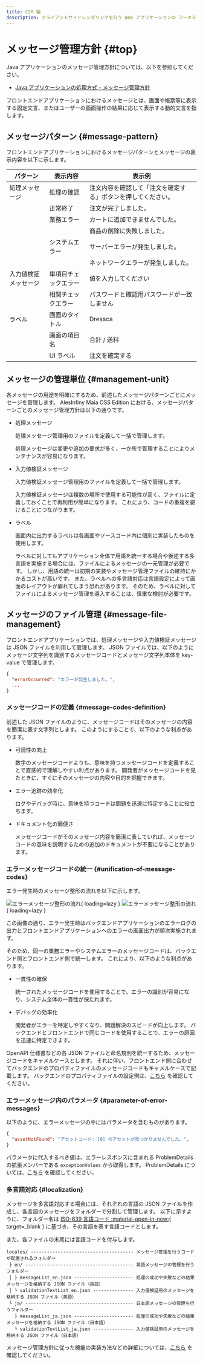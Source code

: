 ```yaml
---
title: CSR 編
description: クライアントサイドレンダリングを行う Web アプリケーションの アーキテクチャについて解説します。
---
```


# メッセージ管理方針 {#top}

Java アプリケーションのメッセージ管理方針については、以下を参照してください。

- [Java アプリケーションの処理方式 - メッセージ管理方針](../../../app-architecture/overview/java-application-processing-system/message-management-policy.md)

フロントエンドアプリケーションにおけるメッセージとは、画面や帳票等に表示する固定文言、またはユーザーの画面操作の結果に応じて表示する動的文言を指します。

## メッセージパターン {#message-pattern}

フロントエンドアプリケーションにおけるメッセージパターンとメッセージの表示内容を以下に示します。

| パターン             | 表示内容             | 表示例                                                       |
| -------------------- | -------------------- | ------------------------------------------------------------ |
| 処理メッセージ       | 処理の確認           | 注文内容を確認して「注文を確定する」ボタンを押してください。 |
|                      | 正常終了             | 注文が完了しました。                                         |
|                      | 業務エラー           | カートに追加できませんでした。                               |
|                      |                      | 商品の削除に失敗しました。                                   |
|                      | システムエラー       | サーバーエラーが発生しました。                               |
|                      |                      | ネットワークエラーが発生しました。                           |
| 入力値検証メッセージ | 単項目チェックエラー | 値を入力してください                                         |
|                      | 相関チェックエラー   | パスワードと確認用パスワードが一致しません                   |
| ラベル               | 画面のタイトル       | Dressca                                                      |
|                      | 画面の項目名         | 合計 / 送料                                                  |
|                      | UI ラベル         | 注文を確定する                                               |

## メッセージの管理単位 {#management-unit}

各メッセージの用途を明確にするため、前述したメッセージパターンごとにメッセージを管理します。
AlesInfiny Maia OSS Edition における、メッセージパターンごとのメッセージ管理方針は以下の通りです。

- 処理メッセージ

    処理メッセージ管理用のファイルを定義して一括で管理します。

    処理メッセージは変更や追加の要求が多く、一か所で管理することによりメンテナンスが容易になります。

- 入力値検証メッセージ

    入力値検証メッセージ管理用のファイルを定義して一括で管理します。

    入力値検証メッセージは複数の場所で使用する可能性が高く、ファイルに定義しておくことで再利用が簡単になります。
    これにより、コードの重複を避けることにつながります。

- ラベル

    画面内に出力するラベルは各画面やソースコード内に個別に実装したものを使用します。

    ラベルに対してもアプリケーション全体で用語を統一する場合や後述する多言語を実施する場合には、ファイルによるメッセージの一元管理が必要です。
    しかし、用語の統一は初期の実装やメッセージ管理ファイルの維持にかかるコストが高いです。
    また、ラベルへの多言語対応は言語設定によって画面のレイアウトが崩れてしまう恐れがあります。
    そのため、ラベルに対してファイルによるメッセージ管理を導入することは、慎重な検討が必要です。

## メッセージのファイル管理 {#message-file-management}

フロントエンドアプリケーションでは、処理メッセージや入力値検証メッセージは JSON ファイルを利用して管理します。
JSON ファイルでは、以下のようにメッセージ文字列を識別するメッセージコードとメッセージ文字列本体を key-value で管理します。

``` json title="メッセージの JSON ファイルの定義例"
{
  "errorOccurred": "エラーが発生しました。",
  ...
}
```

### メッセージコードの定義 {#message-codes-definition}

前述した JSON ファイルのように、メッセージコードはそのメッセージの内容を簡潔に表す文字列とします。
このようにすることで、以下のような利点があります。

- 可読性の向上

    数字のメッセージコードよりも、意味を持つメッセージコードを定義することで直感的で理解しやすい利点があります。
    開発者がメッセージコードを見たときに、すぐにそのメッセージの内容や目的を把握できます。

- エラー追跡の効率化

    ログやデバッグ時に、意味を持つコードは問題を迅速に特定することに役立ちます。

- ドキュメント化の簡便さ

    メッセージコードがそのメッセージ内容を簡潔に表していれば、メッセージコードの意味を説明するための追加のドキュメントが不要になることがあります。

### エラーメッセージコードの統一 {#unification-of-message-codes}

エラー発生時のメッセージ整形の流れを以下に示します。

![エラーメッセージ整形の流れ](../../../images/app-architecture/client-side-rendering/error-message-delivery-light.png#only-light){ loading=lazy }
![エラーメッセージ整形の流れ](../../../images/app-architecture/client-side-rendering/error-message-delivery-dark.png#only-dark){ loading=lazy }

この画像の通り、エラー発生時はバックエンドアプリケーションのエラーログの出力とフロントエンドアプリケーションへのエラーの画面出力が順次実施されます。

そのため、同一の業務エラーやシステムエラーのメッセージコードは、バックエンド側とフロントエンド側で統一します。
これにより、以下のような利点があります。

- 一貫性の確保

    統一されたメッセージコードを使用することで、エラーの識別が容易になり、システム全体の一貫性が保たれます。

- デバッグの効率化

    開発者がエラーを特定しやすくなり、問題解決のスピードが向上します。
    バックエンドとフロントエンドで同じコードを使用することで、エラーの原因を迅速に特定できます。

OpenAPI 仕様書などの各 JSON ファイルと命名規則を統一するため、メッセージコードをキャメルケースとします。
それに伴い、フロントエンド側に合わせてバックエンドのプロパティファイルのメッセージコードもキャメルケースで記載します。
バックエンドのプロパティファイルの設定例は、[こちら](../../overview/java-application-processing-system/message-management-policy.md#property-file-management) を確認してください。

### エラーメッセージ内のパラメータ {#parameter-of-error-messages}

以下のように、エラーメッセージの中にはパラメータを含むものがあります。

```json title="パラメータを含むエラーメッセージの例"
{
  "assetNotFound": "アセットコード: [0] のアセットが見つかりませんでした。",
}
```

パラメータに代入するべき値は、エラーレスポンスに含まれる ProblemDetails の拡張メンバーである `exceptionValues` から取得します。
ProblemDetails については、[こちら](./exception-handling.md#error-response) を確認してください。

### 多言語対応 {#localization}

メッセージを多言語対応する場合には、それぞれの言語の JSON ファイルを作成し、各言語のメッセージをフォルダーで分割して管理します。
以下に示すように、フォルダー名は [ISO-639 言語コード :material-open-in-new:](https://www.iso.org/iso-639-language-code){ target=_blank } に基づき、その言語を表す言語コードとします。

また、各ファイルの末尾には言語コードを付与します。

```terminal linenums="0"
locales/ -------------------------------------- メッセージ管理を行うコードが配置されるフォルダー
 ├ en/ ---------------------------------------- 英語メッセージの管理を行うフォルダー
 │ ├ messageList_en.json ---------------------- 処理の成功や失敗などの結果メッセージを格納する JSON ファイル（英語）
 │ └ validationTextList_en.json --------------- 入力値検証用のメッセージを格納する JSON ファイル（英語）
 └ ja/ ---------------------------------------- 日本語メッセージの管理を行うフォルダー
   ├ messageList_ja.json ---------------------- 処理の成功や失敗などの結果メッセージを格納する JSON ファイル（日本語）
   └ validationTextList_ja.json --------------- 入力値検証用のメッセージを格納する JSON ファイル（日本語）
```

メッセージ管理方針に従った機能の実装方法などの詳細については、[こちら](../../../guidebooks/how-to-develop/vue-js/message-management.md) を確認してください。
